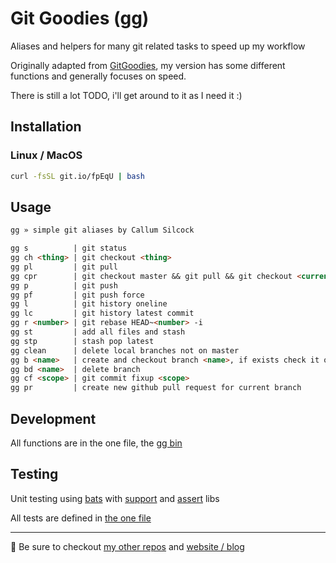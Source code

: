 # Git Goodies (gg)

Aliases and helpers for many git related tasks to speed up my workflow

Originally adapted from [GitGoodies](https://github.com/qw3rtman/gg), my version has some different functions and generally focuses on speed.

There is still a lot TODO, i'll get around to it as I need it :)

## Installation

### Linux / MacOS

```bash
curl -fsSL git.io/fpEqU | bash
```

## Usage

```markdown
gg » simple git aliases by Callum Silcock

gg s          | git status
gg ch <thing> | git checkout <thing>
gg pl         | git pull
gg cpr        | git checkout master && git pull && git checkout <currentBranch> && git rebase master
gg p          | git push
gg pf         | git push force
gg l          | git history oneline
gg lc         | git history latest commit
gg r <number> | git rebase HEAD~<number> -i
gg st         | add all files and stash
gg stp        | stash pop latest
gg clean      | delete local branches not on master
gg b <name>   | create and checkout branch <name>, if exists check it out
gg bd <name>  | delete branch
gg cf <scope> | git commit fixup <scope>
gg pr         | create new github pull request for current branch
```

## Development

All functions are in the one file, the [gg bin](./bin/gg)

## Testing

Unit testing using [bats](https://github.com/sstephenson/bats) with [support](https://github.com/ztombol/bats-support) and [assert](https://github.com/ztombol/bats-assert) libs

All tests are defined in [the one file](./test/gg.bats)

---

🧔 Be sure to checkout [my other repos](https://github.com/csi-lk/) and [website / blog](https://csi.lk)